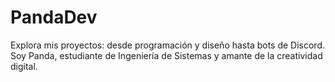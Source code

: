 # PandaDev
Explora mis proyectos: desde programación y diseño hasta bots de Discord. Soy Panda, estudiante de Ingeniería de Sistemas y amante de la creatividad digital.
